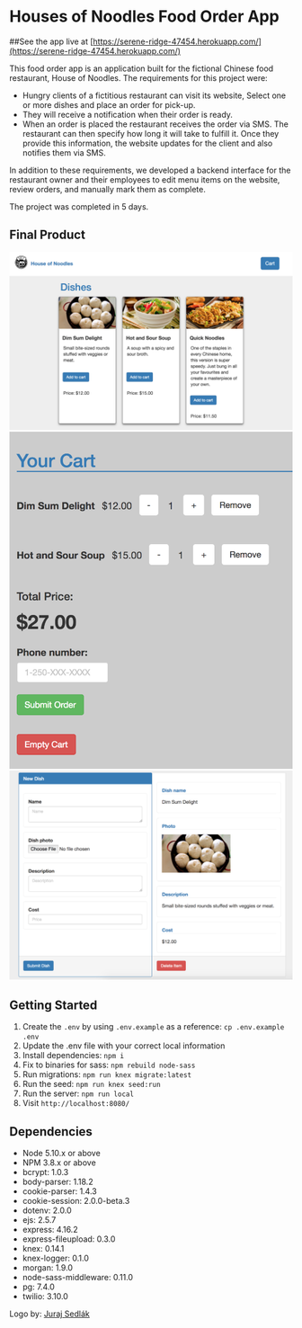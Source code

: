 # Houses of Noodles Food Order App

##See the app live at [https://serene-ridge-47454.herokuapp.com/](https://serene-ridge-47454.herokuapp.com/)

This food order app is an application built for the fictional Chinese food restaurant, House of Noodles. The requirements for this project were:

* Hungry clients of a fictitious restaurant can visit its website, Select one or more dishes and place an order for pick-up.
* They will receive a notification when their order is ready.
* When an order is placed the restaurant receives the order via SMS. The restaurant can then specify how long it will take to fulfill it. Once they provide this information, the website updates for the client and also notifies them via SMS.

In addition to these requirements, we developed a backend interface for the restaurant owner and their employees to edit menu items on the website, review orders, and manually mark them as complete.

The project was completed in 5 days.

## Final Product

!["Menu"](https://github.com/johnniereg/food-order-app/blob/master/docs/menu.png)
!["Shopping Cart"](https://github.com/johnniereg/food-order-app/blob/master/docs/shopping-cart.png)
!["Add-Modifty Items"](https://github.com/johnniereg/food-order-app/blob/master/docs/add-modify-dish.png)

## Getting Started

1. Create the `.env` by using `.env.example` as a reference: `cp .env.example .env`
2. Update the .env file with your correct local information
3. Install dependencies: `npm i`
4. Fix to binaries for sass: `npm rebuild node-sass`
5. Run migrations: `npm run knex migrate:latest`
6. Run the seed: `npm run knex seed:run`
7. Run the server: `npm run local`
8. Visit `http://localhost:8080/`

## Dependencies

- Node 5.10.x or above
- NPM 3.8.x or above
- bcrypt: 1.0.3
- body-parser: 1.18.2
- cookie-parser: 1.4.3
- cookie-session: 2.0.0-beta.3
- dotenv: 2.0.0
- ejs: 2.5.7
- express: 4.16.2
- express-fileupload: 0.3.0
- knex: 0.14.1
- knex-logger: 0.1.0
- morgan: 1.9.0
- node-sass-middleware: 0.11.0
- pg: 7.4.0
- twilio: 3.10.0

Logo by: [Juraj Sedlák](https://thenounproject.com/yumminky/)
